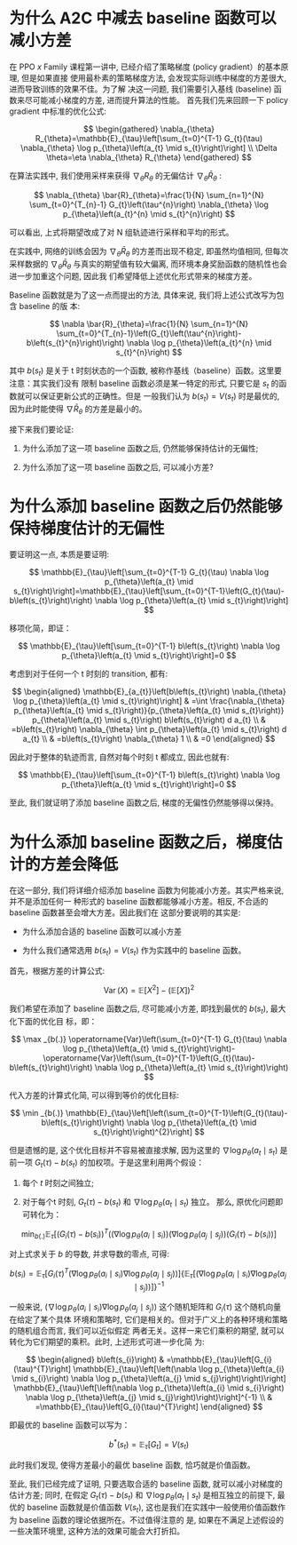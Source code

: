 # 为什么 $\mathrm{A} 2 \mathrm{C}$ 中减去 baseline 函数可以减小方差

在 PPO $x$ Family 课程第一讲中, 已经介绍了策略梯度 (policy gradient）的基本原理, 但是如果直接 使用最朴素的策略梯度方法, 会发现实际训练中梯度的方差很大, 进而导致训练的效果不佳。为了解 决这一问题, 我们需要引入基线 (baseline) 函数来尽可能减小梯度的方差, 进而提升算法的性能。 首先我们先来回顾一下 policy gradient 中标准的优化公式:

$$
\begin{gathered}
\nabla_{\theta} R_{\theta}=\mathbb{E}_{\tau}\left[\sum_{t=0}^{T-1} G_{t}(\tau) \nabla_{\theta} \log p_{\theta}\left(a_{t} \mid s_{t}\right)\right] \\
\Delta \theta=\eta \nabla_{\theta} R_{\theta}
\end{gathered}
$$

在算法实践中, 我们使用采样来获得 $\nabla_{\theta} R_{\theta}$ 的无偏估计 $\nabla_{\theta} \bar{R}_{\theta}$ :

$$
\nabla_{\theta} \bar{R}_{\theta}=\frac{1}{N} \sum_{n=1}^{N} \sum_{t=0}^{T_{n}-1} G_{t}\left(\tau^{n}\right) \nabla_{\theta} \log p_{\theta}\left(a_{t}^{n} \mid s_{t}^{n}\right)
$$

可以看出, 上式将期望改成了对 $\mathrm{N}$ 组轨迹进行采样和平均的形式。

在实践中, 网络的训练会因为 $\nabla_{\theta} \bar{R}_{\theta}$ 的方差而出现不稳定, 即虽然均值相同, 但每次采样数据的 $\nabla_{\theta} \bar{R}_{\theta}$ 与真实的期望值有较大偏离, 而环境本身奖励函数的随机性也会进一步加重这个问题, 因此我 们希望降低上述优化形式带来的梯度方差。

Baseline 函数就是为了这一点而提出的方法, 具体来说, 我们将上述公式改写为包含 baseline 的版 本:

$$
\nabla \bar{R}_{\theta}=\frac{1}{N} \sum_{n=1}^{N} \sum_{t=0}^{T_{n}-1}\left(G_{t}\left(\tau^{n}\right)-b\left(s_{t}^{n}\right)\right) \nabla \log p_{\theta}\left(a_{t}^{n} \mid s_{t}^{n}\right)
$$

其中 $b\left(s_{t}\right)$ 是关于 $\mathrm{t}$ 时刻状态的一个函数, 被称作基线（baseline）函数。这里要注意：其实我们没有 限制 baseline 函数必须是某一特定的形式, 只要它是 $s_{t}$ 的函数就可以保证更新公式的正确性。但是 一般我们认为 $b\left(s_{t}\right)=V\left(s_{t}\right)$ 时是最优的, 因为此时能使得 $\nabla \bar{R}_{\theta}$ 的方差是最小的。

接下来我们要论证:

1. 为什么添加了这一项 baseline 函数之后, 仍然能够保持估计的无偏性;

2. 为什么添加了这一项 baseline 函数之后, 可以减小方差?

# 为什么添加 baseline 函数之后仍然能够保持梯度估计的无偏性

要证明这一点, 本质是要证明:

$$
\mathbb{E}_{\tau}\left[\sum_{t=0}^{T-1} G_{t}(\tau) \nabla \log p_{\theta}\left(a_{t} \mid s_{t}\right)\right]=\mathbb{E}_{\tau}\left[\sum_{t=0}^{T-1}\left(G_{t}(\tau)-b\left(s_{t}\right)\right) \nabla \log p_{\theta}\left(a_{t} \mid s_{t}\right)\right]
$$

移项化简，即证：

$$
\mathbb{E}_{\tau}\left[\sum_{t=0}^{T-1} b\left(s_{t}\right) \nabla \log p_{\theta}\left(a_{t} \mid s_{t}\right)\right]=0
$$

考虑到对于任何一个 $\mathrm{t}$ 时刻的 transition, 都有:

$$
\begin{aligned}
\mathbb{E}_{a_{t}}\left[b\left(s_{t}\right) \nabla_{\theta} \log p_{\theta}\left(a_{t} \mid s_{t}\right)\right] & =\int \frac{\nabla_{\theta} p_{\theta}\left(a_{t} \mid s_{t}\right)}{p_{\theta}\left(a_{t} \mid s_{t}\right)} p_{\theta}\left(a_{t} \mid s_{t}\right) b\left(s_{t}\right) d a_{t} \\
& =b\left(s_{t}\right) \nabla_{\theta} \int p_{\theta}\left(a_{t} \mid s_{t}\right) d a_{t} \\
& =b\left(s_{t}\right) \nabla_{\theta} 1 \\
& =0
\end{aligned}
$$

因此对于整体的轨迹而言, 自然对每个时刻 $\mathrm{t}$ 都成立, 因此也就有:

$$
\mathbb{E}_{\tau}\left[\sum_{t=0}^{T-1} b\left(s_{t}\right) \nabla \log p_{\theta}\left(a_{t} \mid s_{t}\right)\right]=0
$$

至此, 我们就证明了添加 baseline 函数之后, 梯度的无偏性仍然能够得以保持。

# 为什么添加 baseline 函数之后，梯度估计的方差会降低

在这一部分, 我们将详细介绍添加 baseline 函数为何能减小方差。其实严格来说, 并不是添加任何一 种形式的 baseline 函数都能够减小方差。相反, 不合适的 baseline 函数甚至会增大方差。因此我们在 这部分要说明的其实是:

- 为什么添加合适的 baseline 函数可以减小方差

- 为什么我们通常选用 $b\left(s_{t}\right)=V\left(s_{t}\right)$ 作为实践中的 baseline 函数。

首先，根据方差的计算公式:

$$
\operatorname{Var}(X)=\mathbb{E}\left[X^{2}\right]-(\mathbb{E}[X])^{2}
$$

我们希望在添加了 baseline 函数之后, 尽可能减小方差, 即找到最优的 $b\left(s_{t}\right)$, 最大化下面的优化目 标，即：

$$
\max _{b(.)} \operatorname{Var}\left(\sum_{t=0}^{T-1} G_{t}(\tau) \nabla \log p_{\theta}\left(a_{t} \mid s_{t}\right)\right)-\operatorname{Var}\left(\sum_{t=0}^{T-1}\left(G_{t}(\tau)-b\left(s_{t}\right)\right) \nabla \log p_{\theta}\left(a_{t} \mid s_{t}\right)\right)
$$

代入方差的计算式化简, 可以得到等价的优化目标:

$$
\min _{b(.)} \mathbb{E}_{\tau}\left[\left(\sum_{t=0}^{T-1}\left(G_{t}(\tau)-b\left(s_{t}\right)\right) \nabla \log p_{\theta}\left(a_{t} \mid s_{t}\right)\right)^{2}\right]
$$

但是遗憾的是, 这个优化目标并不容易被直接求解, 因为这里的 $\nabla \log p_{\theta}\left(a_{t} \mid s_{t}\right)$ 是前一项 $G_{t}(\tau)-b\left(s_{t}\right)$ 的加权项。于是这里利用两个假设：

1. 每个 $t$ 时刻之间独立;

2. 对于每个t 时刻, $G_{t}(\tau)-b\left(s_{t}\right)$ 和 $\nabla \log p_{\theta}\left(a_{t} \mid s_{t}\right)$ 独立。 那么, 原优化问题即可转化为：

$$
\min _{b(.)} \mathbb{E}_{\tau}\left[\left(G_{i}(\tau)-b\left(s_{i}\right)\right)^{T}\left(\left(\nabla \log p_{\theta}\left(a_{i} \mid s_{i}\right)\right)\left(\nabla \log p_{\theta}\left(a_{j} \mid s_{j}\right)\right)\left(G_{i}(\tau)-b\left(s_{i}\right)\right)\right]\right.
$$

对上式求关于 $b$ 的导数, 并求导数的零点, 可得:

$$
b\left(s_{i}\right)=\mathbb{E}_{\tau}\left[G_{i}(\tau)^{T}\left(\nabla \log p_{\theta}\left(a_{i} \mid s_{i}\right) \nabla \log p_{\theta}\left(a_{j} \mid s_{j}\right)\right)\right]\left\{\mathbb{E}_{\tau}\left[\left(\nabla \log p_{\theta}\left(a_{i} \mid s_{i}\right) \nabla \log p_{\theta}\left(a_{j} \mid s_{j}\right)\right)\right]\right\}^{-1}
$$

一般来说, $\left(\nabla \log p_{\theta}\left(a_{i} \mid s_{i}\right) \nabla \log p_{\theta}\left(a_{j} \mid s_{j}\right)\right)$ 这个随机矩阵和 $G_{i}(\tau)$ 这个随机向量在给定了某个具体 环境和策略时, 它们是相关的。但对于广义上的各种环境和策略的随机组合而言, 我们可以近似假定 两者无关。这样一来它们乘积的期望, 就可以转化为它们期望的乘积。此时, 上述形式可进一步化简 为:

$$
\begin{aligned}
b\left(s_{i}\right) & =\mathbb{E}_{\tau}\left[G_{i}(\tau)^{T}\right] \mathbb{E}_{\tau}\left[\left(\nabla \log p_{\theta}\left(a_{i} \mid s_{i}\right) \nabla \log p_{\theta}\left(a_{j} \mid s_{j}\right)\right)\right] \mathbb{E}_{\tau}\left[\left(\nabla \log p_{\theta}\left(a_{i} \mid s_{i}\right) \nabla \log p_{\theta}\left(a_{j} \mid s_{j}\right)\right)\right]^{-1} \\
& =\mathbb{E}_{\tau}\left[G_{i}(\tau)^{T}\right]
\end{aligned}
$$

即最优的 baseline 函数可以写为：

$$
b^{*}\left(s_{t}\right)=\mathbb{E}_{\tau}\left[G_{t}\right]=V\left(s_{t}\right)
$$

此时我们发现, 使得方差最小的最优 baseline 函数, 恰巧就是价值函数。

至此, 我们已经完成了证明, 只要选取合适的 baseline 函数, 就可以减小对梯度的估计方差; 同时, 在假定 $G_{t}(\tau)-b\left(s_{t}\right)$ 和 $\nabla \log p_{\theta}\left(a_{t} \mid s_{t}\right)$ 是相互独立的前提下, 最优的 baseline 函数就是价值函数 $V\left(s_{t}\right)$, 这也是我们在实践中一般使用价值函数作为 baseline 函数的理论依据所在。不过值得注意的 是, 如果在不满足上述假设的一些决策环境里, 这种方法的效果可能会大打折扣。
